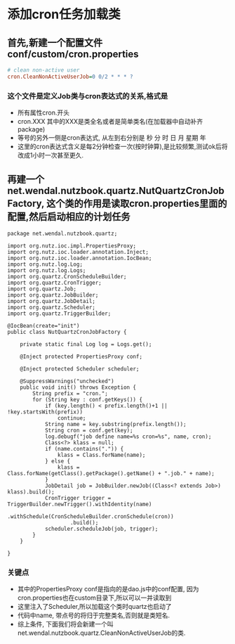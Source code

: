 # 添加cron任务加载类

## 首先,新建一个配置文件 conf/custom/cron.properties

```ini
# clean non-active user
cron.CleanNonActiveUserJob=0 0/2 * * * ?
```

### 这个文件是定义Job类与cron表达式的关系,格式是

* 所有属性cron.开头
* cron.XXX 其中的XXX是类全名或者是简单类名(在加载器中自动补齐package)
* 等号的另外一侧是cron表达式, 从左到右分别是 秒 分 时 日 月 星期 年
* 这里的cron表达式含义是每2分钟检查一次(按时钟算),是比较频繁,测试ok后将改成1小时一次甚至更久.


## 再建一个 net.wendal.nutzbook.quartz.NutQuartzCronJobFactory, 这个类的作用是读取cron.properties里面的配置,然后启动相应的计划任务

```
package net.wendal.nutzbook.quartz;

import org.nutz.ioc.impl.PropertiesProxy;
import org.nutz.ioc.loader.annotation.Inject;
import org.nutz.ioc.loader.annotation.IocBean;
import org.nutz.log.Log;
import org.nutz.log.Logs;
import org.quartz.CronScheduleBuilder;
import org.quartz.CronTrigger;
import org.quartz.Job;
import org.quartz.JobBuilder;
import org.quartz.JobDetail;
import org.quartz.Scheduler;
import org.quartz.TriggerBuilder;

@IocBean(create="init")
public class NutQuartzCronJobFactory {
	
	private static final Log log = Logs.get();

	@Inject protected PropertiesProxy conf;
	
	@Inject protected Scheduler scheduler;
	
	@SuppressWarnings("unchecked")
	public void init() throws Exception {
		String prefix = "cron.";
		for (String key : conf.getKeys()) {
			if (key.length() < prefix.length()+1 || !key.startsWith(prefix))
				continue;
			String name = key.substring(prefix.length());
			String cron = conf.get(key);
			log.debugf("job define name=%s cron=%s", name, cron);
			Class<?> klass = null;
			if (name.contains(".")) {
				klass = Class.forName(name);
			} else {
				klass = Class.forName(getClass().getPackage().getName() + ".job." + name);
			}
			JobDetail job = JobBuilder.newJob((Class<? extends Job>) klass).build();
			CronTrigger trigger = TriggerBuilder.newTrigger().withIdentity(name)
				    .withSchedule(CronScheduleBuilder.cronSchedule(cron))
				    .build();
			scheduler.scheduleJob(job, trigger);
		}
	}

}
```

### 关键点

* 其中的PropertiesProxy conf是指向的是dao.js中的conf配置, 因为cron.properties也在custom目录下,所以可以一并读取到
* 这里注入了Scheduler,所以加载这个类时quartz也启动了
* 代码中name, 带点号的将归于完整类名,否则就是类短名.
* 综上条件, 下面我们将会新建一个叫net.wendal.nutzbook.quartz.CleanNonActiveUserJob的类.